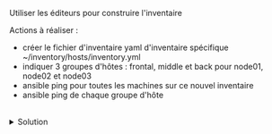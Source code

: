 Utiliser les éditeurs pour construire l'inventaire

Actions à réaliser :
- créer le fichier d'inventaire yaml d'inventaire spécifique ~/inventory/hosts/inventory.yml
- indiquer 3 groupes d'hôtes : frontal, middle et back pour node01, node02 et node03
- ansible ping pour toutes les machines sur ce nouvel inventaire
- ansible ping de chaque groupe d'hôte

<br>

<details>

<summary>Solution</summary>

Cette solution indique les étapes principales et la succession de commandes.

Créer d'abord le dossier d'inventaire :
```plain
mkdir -p ~/inventory/hosts
```{{exec}}

Création du fichier :
```plain
touch ~/inventory/hosts/inventory.yml
```{{exec}}

Aller dans ce fichier depuis l'éditeur afin de créer ce fichier
```plain
frontal:
  hosts:
    node01
middle:
  hosts:
    node02
back:
  hosts:
    node03

```

Ping de tous les hôtes :
```plain
ansible all -m ansible.builtin.ping -i inventory
```{{exec}}

Ping uniquement des machines frontales :
```plain
ansible frontal -m ansible.builtin.ping -i inventory
```{{exec}}

Ping uniquement des machines middle :
```plain
ansible middle -m ansible.builtin.ping -i inventory
```{{exec}}

Ping uniquement des machines back :
```plain
ansible back -m ansible.builtin.ping -i inventory
```{{exec}}

</details>

